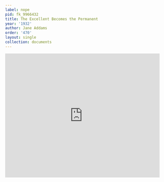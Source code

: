 ```yaml
---
label: nope
pid: fk_9966432
title: The Excellent Becomes the Permanent
year: '1932'
author: Jane Addams
order: '470'
layout: single
collection: documents
---
```

<iframe src="https://northwestern.app.box.com/embed/s/d4eg64uad482plb861kxn8bqvpk0o7yv?sortColumn=date&view=list" width="500" height="400" frameborder="0" allowfullscreen webkitallowfullscreen msallowfullscreen></iframe>
